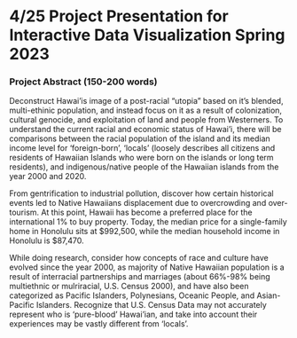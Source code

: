 # 4/25 Project Presentation for Interactive Data Visualization Spring 2023

### Project Abstract (150-200 words)

Deconstruct Hawai’is image of a post-racial “utopia” based on it’s blended, multi-ethinic population, and instead focus on it as a result of colonization, cultural genocide, and exploitation of land and people from Westerners. To understand the current racial and economic status of Hawai’i, there will be comparisons between the racial population of the island and its median income level for ‘foreign-born’, ‘locals’ (loosely describes all citizens and residents of Hawaiian Islands who were born on the islands or long term residents), and indigenous/native people of the Hawaiian islands from the year 2000 and 2020.

From gentrification to industrial pollution, discover how certain historical events led to Native Hawaiians displacement due to overcrowding and over-tourism. At this point, Hawaii has become a preferred place for the international 1% to buy property. Today, the median price for a single-family home in Honolulu sits at $992,500, while the median household income in Honolulu is $87,470.

While doing research, consider how concepts of race and culture have evolved since the year 2000, as majority of Native Hawaiian population is a result of interracial partnerships and marriages (about 66%-98% being multiethnic or mulriracial, U.S. Census 2000), and have also been categorized as Pacific Islanders, Polynesians, Oceanic People, and Asian-Pacific Islanders. Recognize that U.S. Census Data may not accurately represent who is ‘pure-blood’ Hawai’ian, and take into account their experiences may be vastly different from ‘locals’.
